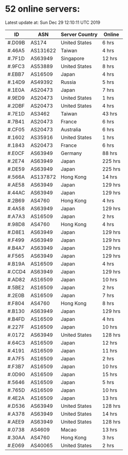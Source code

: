 # 52 online servers:

Latest update at: Sun Dec 29 12:10:11 UTC 2019

| ID | ASN | Server Country | Online |
| -- | --- | -------------- | ------ |
| #.D09B | AS174 | United States | 6 hrs |
| #.46A5 | AS131622 | Taiwan | 4 hrs |
| #.7F1D | AS63949 | Singapore | 12 hrs |
| #.9FC3 | AS53889 | United States | 8 hrs |
| #.EBB7 | AS16509 | Japan | 4 hrs |
| #.14D9 | AS49392 | Russia | 5 hrs |
| #.1E0A | AS20473 | Japan | 7 hrs |
| #.9ED9 | AS20473 | United States | 1 hrs |
| #.2DBF | AS20473 | United States | 4 hrs |
| #.7E1D | AS3462 | Taiwan | 43 hrs |
| #.7B41 | AS20473 | France | 6 hrs |
| #.CF05 | AS20473 | Australia | 6 hrs |
| #.1602 | AS35916 | United States | 1 hrs |
| #.1843 | AS20473 | France | 6 hrs |
| #.E0CF | AS63949 | Germany | 88 hrs |
| #.2E74 | AS63949 | Japan | 225 hrs |
| #.DE59 | AS63949 | Japan | 225 hrs |
| #.566A | AS137872 | Hong Kong | 14 hrs |
| #.AE58 | AS63949 | Japan | 129 hrs |
| #.44AC | AS63949 | Japan | 129 hrs |
| #.2B69 | AS4760 | Hong Kong | 4 hrs |
| #.4A58 | AS63949 | Japan | 129 hrs |
| #.A7A3 | AS16509 | Japan | 2 hrs |
| #.98D8 | AS4760 | Hong Kong | 4 hrs |
| #.D8E1 | AS63949 | Japan | 129 hrs |
| #.F499 | AS63949 | Japan | 129 hrs |
| #.B4A7 | AS63949 | Japan | 129 hrs |
| #.F565 | AS63949 | Japan | 129 hrs |
| #.B19A | AS16509 | Japan | 4 hrs |
| #.CCD4 | AS63949 | Japan | 129 hrs |
| #.AD82 | AS16509 | Japan | 10 hrs |
| #.5BE2 | AS16509 | Japan | 2 hrs |
| #.2E0B | AS16509 | Japan | 7 hrs |
| #.F804 | AS4760 | Hong Kong | 8 hrs |
| #.B130 | AS63949 | Japan | 129 hrs |
| #.B4FD | AS16509 | Japan | 4 hrs |
| #.227F | AS16509 | Japan | 10 hrs |
| #.0172 | AS63949 | United States | 128 hrs |
| #.64C3 | AS16509 | Japan | 12 hrs |
| #.4191 | AS16509 | Japan | 11 hrs |
| #.A7F5 | AS16509 | Japan | 2 hrs |
| #.F3B7 | AS16509 | Japan | 10 hrs |
| #.0D90 | AS16509 | Japan | 15 hrs |
| #.5646 | AS16509 | Japan | 5 hrs |
| #.765D | AS16509 | Japan | 10 hrs |
| #.4E2A | AS16509 | Japan | 13 hrs |
| #.D536 | AS63949 | United States | 128 hrs |
| #.A378 | AS63949 | United States | 14 hrs |
| #.AEE9 | AS63949 | United States | 128 hrs |
| #.0738 | AS4609 | Macao | 13 hrs |
| #.30AA | AS4760 | Hong Kong | 3 hrs |
| #.E069 | AS40065 | United States | 2 hrs |


